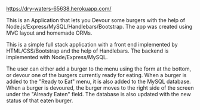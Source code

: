 https://dry-waters-65638.herokuapp.com/

This is an Application that lets you Devour some burgers with the help of Node.js/Express/MySQL/Handlebars/Bootstrap.  The app was created using MVC layout and homemade ORMs.

This is a simple full stack application with a front end implemented by HTML/CSS/Bootstrap and the help of Handlebars. The backend is implemented with Node/Express/MySQL.

The user can either add a burger to the menu using the form at the bottom, or devour one of the burgers currently ready for eating.  When a burger is added to the "Ready to Eat" menu, it is also added to the MySQL database. When a burger is devoured, the burger moves to the right side of the screen under the "Already Eaten" field.  The database is also updated with the new status of that eaten burger.  
